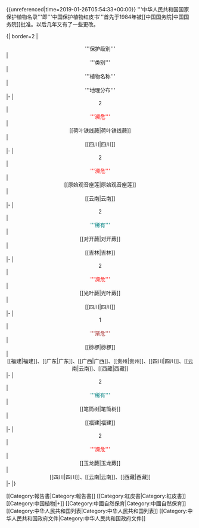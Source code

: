 {{unreferenced|time=2019-01-26T05:54:33+00:00}}
'''中华人民共和国国家保护植物名录'''即'''中国保护植物红皮书'''首先于1984年被[[中国国务院|中国国务院]]批准。以后几年又有了一些更改。

{| border=2
|<center>'''保护级别'''</center>
|<center>'''类别'''</center>
|<center>'''植物名称'''</center>
|<center>'''地理分布'''</center>
|-
|<center>2</center>
|<center><font color="red">'''濒危'''</font></center>
|<center>[[荷叶铁线蕨|荷叶铁线蕨]]</center>
|<center>[[四川|四川]]</center>
|-
|<center>2</center>
|<center><font color="red">'''濒危'''</font></center>
|<center>[[原始观音座莲|原始观音座莲]]</center>
|<center>[[云南|云南]]</center>
|-
|<center>2</center>
|<center><font color="teal">'''稀有'''</font></center>
|<center>[[对开蕨|对开蕨]]</center>
|<center>[[吉林|吉林]]</center>
|-
|<center>2</center>
|<center><font color="red">'''濒危'''</font></center>
|<center>[[光叶蕨|光叶蕨]]</center>
|<center>[[四川|四川]]</center>
|-
|<center>1</center>
|<center><font color="brown">'''渐危'''</font></center>
|<center>[[桫椤|桫椤]]</center>
|<center>[[福建|福建]]、[[广东|广东]]、[[广西|广西]]、[[贵州|贵州]]、[[四川|四川]]、[[云南|云南]]、[[西藏|西藏]]</center>
|-
|<center>2</center>
|<center><font color="teal">'''稀有'''</font></center>
|<center>[[笔筒树|笔筒树]]</center>
|<center>[[福建|福建]]</center>
|-
|<center>2</center>
|<center><font color="red">'''濒危'''</font></center>
|<center>[[玉龙蕨|玉龙蕨]]</center>
|<center>[[四川|四川]]、[[云南|云南]]、[[西藏|西藏]]</center>
|-
|}

<!--

|<center></center>

|<center><font color="teal">'''稀有'''</font></center>
|<center><font color="brown">'''渐危'''</font></center>
|<center><font color="red">'''濒危'''</font></center>

|<center>[[]]</center>
|<center>[[]]</center>
|-

-->

[[Category:報告書|Category:報告書]]
[[Category:紅皮書|Category:紅皮書]]
[[Category:中国植物|+]]
[[Category:中國自然保育|Category:中國自然保育]]
[[Category:中华人民共和国列表|Category:中华人民共和国列表]]
[[Category:中华人民共和国政府文件|Category:中华人民共和国政府文件]]